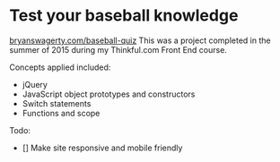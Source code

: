 # Test your baseball knowledge
[bryanswagerty.com/baseball-quiz](http://bryanswagerty.com/baseball-quiz)
This was a project completed in the summer of 2015 during my Thinkful.com Front End course. 

Concepts applied included: 
* jQuery
* JavaScript object prototypes and constructors
* Switch statements
* Functions and scope 

Todo:
* [] Make site responsive and mobile friendly


